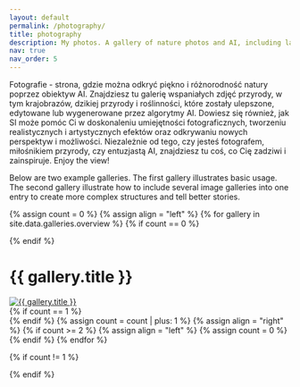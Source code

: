```yaml
---
layout: default
permalink: /photography/
title: photography
description: My photos. A gallery of nature photos and AI, including landscapes, wildlife, and plant life.
nav: true
nav_order: 5
---
```


Fotografie - strona, gdzie można odkryć piękno i różnorodność natury poprzez obiektyw AI. Znajdziesz tu galerię wspaniałych zdjęć przyrody, w tym krajobrazów, dzikiej przyrody i roślinności, które zostały ulepszone, edytowane lub wygenerowane przez algorytmy AI. Dowiesz się również, jak SI może pomóc Ci w doskonaleniu umiejętności fotograficznych, tworzeniu realistycznych i artystycznych efektów oraz odkrywaniu nowych perspektyw i możliwości. Niezależnie od tego, czy jesteś fotografem, miłośnikiem przyrody, czy entuzjastą AI, znajdziesz tu coś, co Cię zadziwi i zainspiruje. Enjoy the view!

<p>Below are two example galleries. The first gallery illustrates basic usage. The second gallery illustrate how to include several image galleries into one entry to create more complex structures and tell better stories.</p>

{% assign count = 0 %}
{% assign align = "left" %}
{% for gallery in site.data.galleries.overview %}
{% if count == 0 %}<div class="row">{% endif %}
  <div class="half-width gallery-preview {{ align }}">
    <h1>{{ gallery.title }}</h1>
    <a href="{{ site.url }}{{ site.baseurl }}/photography/{{ gallery.directory }}.html">
      <img alt="{{ gallery.title }}" src="{{ site.url }}{{ site.baseurl }}/assets/photography/{% if gallery.picture_path %}{{ gallery.picture_path }}{% else %}{{ gallery.directory }}{% endif %}/{{ gallery.preview.thumbnail }}" />
    </a>
  </div>
{% if count == 1 %}</div>{% endif %}
{% assign count = count | plus: 1 %}
{% assign align = "right" %}
{% if count >= 2 %}
{% assign align = "left" %}
{% assign count = 0 %}
{% endif %}
{% endfor %}

{% if count != 1 %}
</div>
{% endif %}